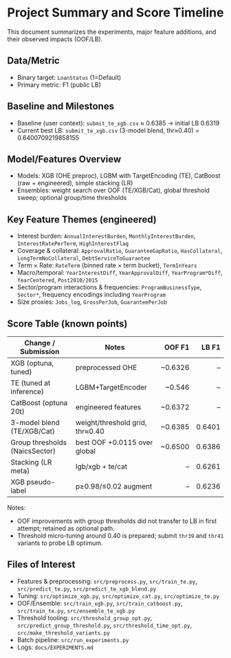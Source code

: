 # Project Summary and Score Timeline

This document summarizes the experiments, major feature additions, and their observed impacts (OOF/LB).

## Data/Metric
- Binary target: `LoanStatus` (1=Default)
- Primary metric: F1 (public LB)

## Baseline and Milestones
- Baseline (user context): `submit_te_xgb.csv` ≈ 0.6385 → initial LB 0.6319
- Current best LB: `submit_te_xgb.csv` (3-model blend, thr≈0.40) = 0.6400709219858155

## Model/Features Overview
- Models: XGB (OHE preproc), LGBM with TargetEncoding (TE), CatBoost (raw + engineered), simple stacking (LR)
- Ensembles: weight search over OOF (TE/XGB/Cat), global threshold sweep; optional group/time thresholds

## Key Feature Themes (engineered)
- Interest burden: `AnnualInterestBurden`, `MonthlyInterestBurden`, `InterestRatePerTerm`, `HighInterestFlag`
- Coverage & collateral: `ApprovalRatio`, `GuaranteeGapRatio`, `HasCollateral`, `LongTermNoCollateral`, `DebtServiceToGuarantee`
- Term × Rate: `RateTerm` (binned rate × term bucket), `TermInYears`
- Macro/temporal: `YearInterestDiff`, `YearApprovalDiff`, `YearProgram*Diff`, `YearCentered`, `Post2010/2015`
- Sector/program interactions & frequencies: `ProgramBusinessType`, `Sector*`, frequency encodings including `YearProgram`
- Size proxies: `Jobs_log`, `GrossPerJob`, `GuaranteePerJob`

## Score Table (known points)

| Change / Submission | Notes | OOF F1 | LB F1 |
|---|---|---:|---:|
| XGB (optuna, tuned) | preprocessed OHE | ~0.6326 | – |
| TE (tuned at inference) | LGBM+TargetEncoder | ~0.546 | – |
| CatBoost (optuna 20t) | engineered features | ~0.6372 | – |
| 3-model blend (TE/XGB/Cat) | weight/threshold grid, thr≈0.40 | ~0.6385 | 0.6401 |
| Group thresholds (NaicsSector) | best OOF +0.0115 over global | ~0.6500 | 0.6386 |
| Stacking (LR meta) | lgb/xgb + te/cat | – | 0.6261 |
| XGB pseudo-label | p≥0.98/≤0.02 augment | – | 0.6236 |

Notes:
- OOF improvements with group thresholds did not transfer to LB in first attempt; retained as optional path.
- Threshold micro-tuning around 0.40 is prepared; submit `thr39` and `thr41` variants to probe LB optimum.

## Files of Interest
- Features & preprocessing: `src/preprocess.py`, `src/train_te.py`, `src/predict_te.py`, `src/predict_te_xgb_blend.py`
- Tuning: `src/optimize_xgb.py`, `src/optimize_cat.py`, `src/optimize_te.py`
- OOF/Ensemble: `src/train_xgb.py`, `src/train_catboost.py`, `src/train_te.py`, `src/ensemble_te_xgb.py`
- Threshold tooling: `src/threshold_group_opt.py`, `src/predict_group_threshold.py`, `src/threshold_time_opt.py`, `src/make_threshold_variants.py`
- Batch pipeline: `src/run_experiments.py`
- Logs: `docs/EXPERIMENTS.md`

